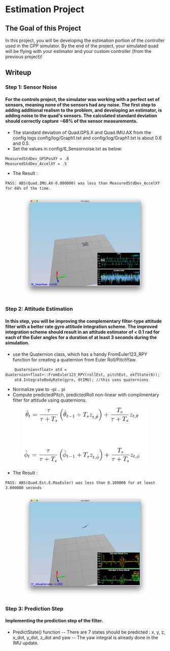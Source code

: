 # Estimation Project #

## The Goal of this Project ##

In this project, you will be developing the estimation portion of the controller used in the CPP simulator. By the end of the project, your simulated quad will be flying with your estimator and your custom controller (from the previous project)!

## Writeup ##

### Step 1: Sensor Noise ###
#### For the controls project, the simulator was working with a perfect set of sensors, meaning none of the sensors had any noise. The first step to adding additional realism to the problem, and developing an estimator, is adding noise to the quad's sensors. The calculated standard deviation should correctly capture ~68% of the sensor measurements. ####

- The standard deviation of Quad.GPS.X and  Quad.IMU.AX from the config logs config/log/Graph1.txt and config/log/Graph1.txt is about 0.6 and 0.5.
- Set the values in config/6_Sensornoise.txt as below:
```
MeasuredStdDev_GPSPosXY = .6
MeasuredStdDev_AccelXY = .5
```
- The Result :
```
PASS: ABS(Quad.IMU.AX-0.000000) was less than MeasuredStdDev_AccelXY for 68% of the time.
```
<p align="center">
<img src="images/FCNDEP01.png" width="400"/>
</p>

### Step 2: Attitude Estimation ###
####  In this step, you will be improving the complementary filter-type attitude filter with a better rate gyro attitude integration scheme. The improved integration scheme should result in an attitude estimator of < 0.1 rad for each of the Euler angles for a duration of at least 3 seconds during the simulation.  ####

- use the Quaternion<float> class, which has a handy FromEuler123_RPY function for creating a quaternion from Euler Roll/PitchYaw.
```
    Quaternion<float> atd = Quaternion<float>::FromEuler123_RPY(rollEst, pitchEst, ekfState(6));
    atd.IntegrateBodyRate(gyro, dtIMU); //this uses quaternions

```
- Normalize yaw to -pi .. pi
- Compute predictedPitch, predictedRoll non-linear with complimentary filter for attitude using quaternions.
<p align="center">
<img src="images/FCNDEP02.png" width="400"/>
</p>

- The Result :
```
PASS: ABS(Quad.Est.E.MaxEuler) was less than 0.100000 for at least 3.000000 seconds
```
<p align="center">
<img src="images/FCNDEP03.png" width="400"/>
</p>

### Step 3: Prediction Step ###
####  Implementing the prediction step of the filter.  ####
- PredictState() function
-- There are 7 states should be predicted : x, y, z, x_dot, y_dot, z_dot and yaw
-- The yaw integral is already done in the IMU update.
